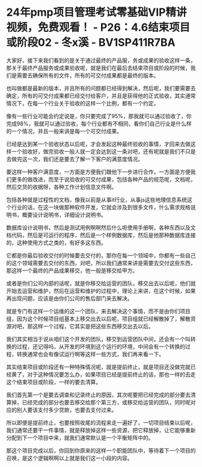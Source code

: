 # 24年pmp项目管理考试零基础VIP精讲视频，免费观看！ - P26：4.6结束项目或阶段02 - 冬x溪 - BV1SP411R7BA

大家好，接下来我们看到的是关于通过最终的产品服，务或成果的验收这样一条，那关于最终产品服务或成果验收呢，就是我们在最后去结束项目或阶段的时候，我们是需要去确保所有的文件，所有的可交付成果都是最终的版本。

也叫做都是最新的版本，并且所有的问题都已经得到解决，然后呢，我们要需要去确定，所有的可交付成果都已经交付给客户，并且是获得他的正式验收，其实通常情况下，在每一个行业关于验收的这样一个比例，都有一个约定。

像有一些行业可能会约定说是，你只要完成了95%，那我就可以通过验收了，你完成98%，我就可以通过验收，每个行业都有不相同，看你们自己行业是什么样的一个情况，并且一般来讲是每一个可交付成果。

已经是达到某一个验收状态以后呢，才会发起这种最终验收的事情，才回来去做这样一个验收好，做完验收一般人就一定会达到这一条对吧，还有呢就是我们不只是去做完这一次，我们还是要去了解一下客户的满意度情况。

要这样一种客户满意度，一方面是方便我们跟他下一步进行合作，一方面是方便我们更多的做改进，而至于说验收的可交付成果，包括各种产品的规范呢，文档呢，然后交货的收据呀，各种工作计划信息文件啊。

包括各种就是过程性的文档，像我以前是从事it行业，从事js这些地理信息系统这个行业的话，在这一块做那种软件开发，它就会涉及到很多文件，什么需求规格说明书，概要设计说明书，详细设计说明书。

数据库设计说明书，然后是测试用例啊啊然后什么呃使用手册啊，各种东西以及文档代码，然后是可运行的程序，然后是一个样例数据库，然后是他那种数据库连接的，这种使用方式之类的，有好多这东西。

它都是你最后验收交付的时候要去交付的，那你在每一个领域中，你都有一些自己的这个领域需要去交付的东西，对吧，所以我们通常来讲是需要去交付这些东西，那这样一个最终的产品成果移交，他一般是移交给甲方。

或者是你们公司内部的话呢，就是你移交给运营的团队，移交出去以后呢，他们就开始去运营和维护，然后在运营和维护的过程中，理论上来讲，在这个时候，如果再出现问题，应该是由你们公司的售后部门来去解决。

就是专门有这样一个运维的这一个团队，来去解决这个事情，而不是由你们项目组，因为这个时候项目组基本上移交出去以后呢，项目组就已经解散掉了，解散资源对吧，那这样一个过程，它其实是把这些东西移交出去以后。

我们其实相当于说从咱们这个开发的团队，移交到运营团队中间，还会有一个叫转换的过程，还记得吗，从开发的环境到这个运行的环境，中间会有一个转换的过程，转换通常也会有像试运行啊等这样一些方式，我们再来看一下。

其实结束项目或阶段还有一种特殊情况呢，就是提前终止，就是项目还没做完就已经黄了，对于这种情况要怎么办，如果项目已经是提前终止的话，那也一样的去走这个结束项目或阶段，一样的要去清算。

我们首先第一个是要去调查和记录终止的原因，其次呢要把已经完成的部分要去清算掉，已经完成的部分也要去移交给那个第三方，或移交给运营的团队，同时呢对应的别人要该支付多少贷款，也要去支付过来。

所以即便是提前终止，也要按照收尾的流程来走一遍好了，一切项目结束以后呢，我们通常还要干一件事情，就是释放掉这样一些资源，把它释放掉，让它能够重新分配到下一个项目中来，就我们通常默认是一个平衡矩阵中的。

那这个项目完成以后，你回到你原来的这样一个职能团队中，等待着下一个项目的召唤，是这个逻辑啊啊以上就是我们这一小段的内容。

